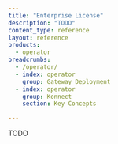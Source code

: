 ```yaml
---
title: "Enterprise License"
description: "TODO"
content_type: reference
layout: reference
products:
  - operator
breadcrumbs:
  - /operator/
  - index: operator
    group: Gateway Deployment
  - index: operator
    group: Konnect
    section: Key Concepts

---
```


TODO